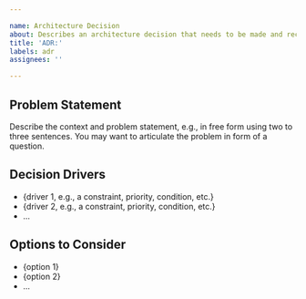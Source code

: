 ```yaml
---

name: Architecture Decision
about: Describes an architecture decision that needs to be made and recorded
title: 'ADR:'
labels: adr
assignees: ''

---
```


## Problem Statement

Describe the context and problem statement, e.g., in free form using two to three sentences. You may want to articulate the problem in form of a question.

## Decision Drivers

- {driver 1, e.g., a constraint, priority, condition, etc.}
- {driver 2, e.g., a constraint, priority, condition, etc.}
- ...

## Options to Consider

- {option 1}
- {option 2}
- ...
